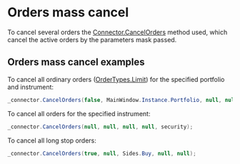 # Orders mass cancel

To cancel several orders the [Connector.CancelOrders](xref:StockSharp.Algo.Connector.CancelOrders(System.Nullable{System.Boolean},StockSharp.BusinessEntities.Portfolio,System.Nullable{StockSharp.Messages.Sides},StockSharp.BusinessEntities.ExchangeBoard,StockSharp.BusinessEntities.Security,System.Nullable{StockSharp.Messages.SecurityTypes},System.Nullable{System.Int64})) method used, which cancel the active orders by the parameters mask passed. 

## Orders mass cancel examples

To cancel all ordinary orders ([OrderTypes.Limit](xref:StockSharp.Messages.OrderTypes.Limit)) for the specified portfolio and instrument:

```cs
_connector.CancelOrders(false, MainWindow.Instance.Portfolio, null, null, security);
```

To cancel all orders for the specified instrument: 

```cs
_connector.CancelOrders(null, null, null, null, security);
```

To cancel all long stop orders: 

```cs
_connector.CancelOrders(true, null, Sides.Buy, null, null);
```
